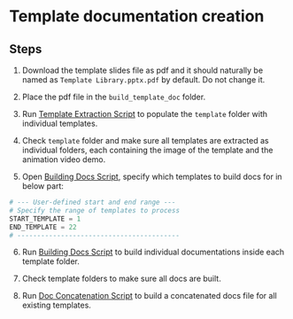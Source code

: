 # Template documentation creation

## Steps

1. Download the template slides file as pdf and it should naturally be named as `Template Library.pptx.pdf` by default. Do not change it.

2. Place the pdf file in the `build_template_doc` folder.

3. Run [Template Extraction Script](extract.py) to populate the `template` folder with individual templates.

4. Check `template` folder and make sure all templates are extracted as individual folders, each containing the image of the template and the animation video demo.

5. Open [Building Docs Script](build_docs.py), specify which templates to build docs for in below part:

```python
# --- User-defined start and end range ---
# Specify the range of templates to process
START_TEMPLATE = 1
END_TEMPLATE = 22
# -----------------------------------------
```

6. Run [Building Docs Script](build_docs.py) to build individual documentations inside each template folder.

7. Check template folders to make sure all docs are built.

8. Run [Doc Concatenation Script](concat_docs.py) to build a concatenated docs file for all existing templates.